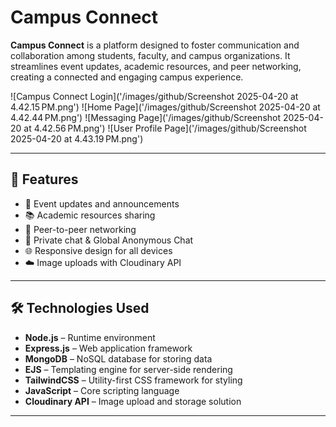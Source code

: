 # Campus Connect

**Campus Connect** is a platform designed to foster communication and collaboration among students, faculty, and campus organizations. It streamlines event updates, academic resources, and peer networking, creating a connected and engaging campus experience.

![Campus Connect Login]('/images/github/Screenshot 2025-04-20 at 4.42.15 PM.png')
![Home Page]('/images/github/Screenshot 2025-04-20 at 4.42.44 PM.png')
![Messaging Page]('/images/github/Screenshot 2025-04-20 at 4.42.56 PM.png')
![User Profile Page]('/images/github/Screenshot 2025-04-20 at 4.43.19 PM.png')


---

## 🚀 Features

- 📅 Event updates and announcements  
- 📚 Academic resources sharing  
- 👥 Peer-to-peer networking 
- 💬 Private chat & Global Anonymous Chat
- 🌐 Responsive design for all devices  
- ☁️ Image uploads with Cloudinary API  

---

## 🛠️ Technologies Used

- **Node.js** – Runtime environment  
- **Express.js** – Web application framework  
- **MongoDB** – NoSQL database for storing data  
- **EJS** – Templating engine for server-side rendering  
- **TailwindCSS** – Utility-first CSS framework for styling  
- **JavaScript** – Core scripting language  
- **Cloudinary API** – Image upload and storage solution  

---
